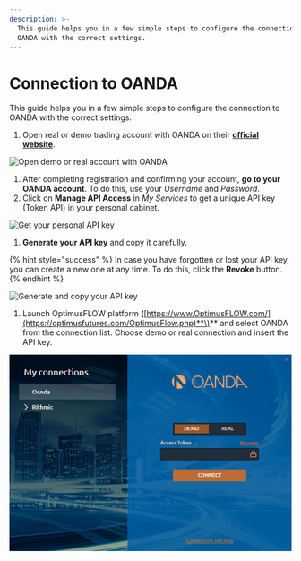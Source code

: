 ```yaml
---
description: >-
  This guide helps you in a few simple steps to configure the connection to
  OANDA with the correct settings.
---
```


# Connection to OANDA

This guide helps you in a few simple steps to configure the connection to OANDA with the correct settings.

1. Open real or demo trading account with OANDA on their [**official website**](https://www.oanda.com/).

![Open demo or real account with OANDA](../.gitbook/assets/open-an-account-with-oanda.png)

1. After completing registration and confirming your account, **go to your OANDA account**. To do this, use your _Username_ and _Password_.
2. Click on **Manage API Access** in _My Services_ to get a unique API key \(Token API\) in your personal cabinet.

![Get your personal API key](../.gitbook/assets/get-api-key.png)

1. **Generate your API key** and copy it carefully. 

{% hint style="success" %}
In case you have forgotten or lost your API key, you can create a new one at any time. To do this, click the **Revoke** button.
{% endhint %}

![Generate and copy your API key](../.gitbook/assets/copy-api-key.png)

1. Launch OptimusFLOW platform **\(**[https://www.OptimusFLOW.com/](https://optimusfutures.com/OptimusFlow.php)**\)** and select OANDA from the connection list. Choose demo or real connection and insert the API key.

![Connect to OANDA using your API Key.](../.gitbook/assets/image%20%288%29.png)

